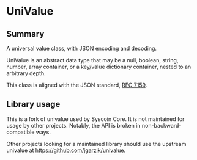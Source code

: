 
# UniValue

## Summary

A universal value class, with JSON encoding and decoding.

UniValue is an abstract data type that may be a null, boolean, string,
number, array container, or a key/value dictionary container, nested to
an arbitrary depth.

This class is aligned with the JSON standard, [RFC
7159](https://tools.ietf.org/html/rfc7159.html).

## Library usage

This is a fork of univalue used by Syscoin Core. It is not maintained for usage
by other projects. Notably, the API is broken in non-backward-compatible ways.

Other projects looking for a maintained library should use the upstream
univalue at https://github.com/jgarzik/univalue.
